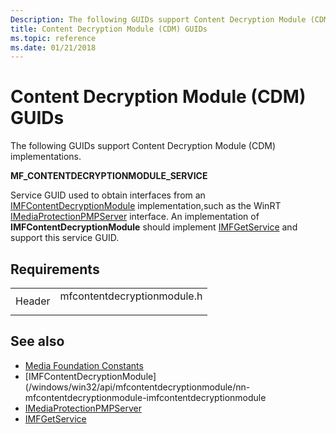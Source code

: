 ```yaml
---
Description: The following GUIDs support Content Decryption Module (CDM) implementations.
title: Content Decryption Module (CDM) GUIDs
ms.topic: reference
ms.date: 01/21/2018
---
```


# Content Decryption Module (CDM) GUIDs

The following GUIDs support Content Decryption Module (CDM) implementations.

**MF_CONTENTDECRYPTIONMODULE_SERVICE**

Service GUID used to obtain interfaces from an [IMFContentDecryptionModule](/windows/win32/api/mfcontentdecryptionmodule/nn-mfcontentdecryptionmodule-imfcontentdecryptionmodule) implementation,such as the WinRT [IMediaProtectionPMPServer](/uwp/api/windows.media.protection.mediaprotectionpmpserver) interface. An implementation of **IMFContentDecryptionModule** should implement [IMFGetService](/windows/win32/api/mfidl/nn-mfidl-imfgetservice) and support this service GUID.


## Requirements



|                   |                                                                                    |
|-------------------|------------------------------------------------------------------------------------|
| Header<br/> | <dl> <dt>mfcontentdecryptionmodule.h</dt> </dl> |



## See also



- [Media Foundation Constants](media-foundation-constants.md)
- [IMFContentDecryptionModule](/windows/win32/api/mfcontentdecryptionmodule/nn-mfcontentdecryptionmodule-imfcontentdecryptionmodule
- [IMediaProtectionPMPServer](/uwp/api/windows.media.protection.mediaprotectionpmpserver)
- [IMFGetService](/windows/win32/api/mfidl/nn-mfidl-imfgetservice)


 

 




